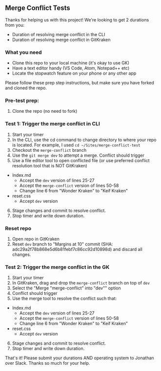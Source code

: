 ## Merge Conflict Tests

Thanks for helping us with this project! We're looking to get 2 durations from you:

- Duration of resolving merge conflict in the CLI
- Duration of resolving merge conflict in GitKraken

### What you need

- Clone this repo to your local machine (it's okay to use GK)
- Have a text editor handy (VS Code, Atom, Notepad++ etc)
- Locate the stopwatch feature on your phone or any other app

Please follow these prep step instructions, but make sure you have forked and cloned the repo.

### Pre-test prep:

1. Clone the repo (no need to fork)


### Test 1: Trigger the merge conflict in CLI


1. Start your timer
2. In the CLI, use the cd command to change directory to where your repo is located. For example, I used `cd ~/Sites/merge-conflict-test`
3. Checkout the `merge-conflict` branch
4. Use the `git merge dev` to attempt a merge. Conflict should trigger
5. Use a file editor tool to open conflicted file (or use preferred conflict resolution tool that is NOT GitKraken)
  - Index.md
    - Accept the `dev` version of lines 25-27
    - Accept the `merge-conflict` version of lines 50-58
    - Change line 6 from "Wonder Kraken" to "Keif Kraken"
  - reset.css
    - Accept `dev` version 
6. Stage changes and commit to resolve conflict.
7. Stop timer and write down duration. 

### Reset repo

1. Open repo in GitKraken
2. Reset `dev` branch to "Margins at 10" commit (SHA: adc29a2f78b868e5d6b81febf7c86cc92d10898d) and discard all changes.

### Test 2: Trigger the merge conflict in the GK


1. Start your timer
2. In GitKraken, drag and drop the `merge-conflict` branch on top of `dev`
3. Select the "Merge "merge-conflict" into "dev"" option
4. Conflict should trigger
5. Use the merge tool to resolve the conflict such that: 
- Index.md
    - Accept the `dev` version of lines 25-27
    - Accept the `merge-conflict` version of lines 50-58
    - Change line 6 from "Wonder Kraken" to "Keif Kraken"
- reset.css
    - Accept `dev` version
6. Stage changes and commit to resolve conflict.
7. Stop timer and write down duration. 


That's it! Please submit your durations AND operating system to Jonathan over Slack. Thanks so much for your help.
